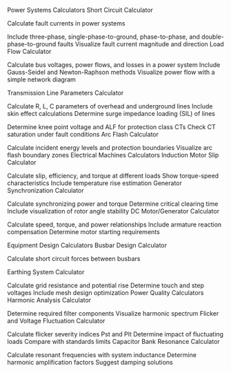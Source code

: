 Power Systems Calculators
Short Circuit Calculator

Calculate fault currents in power systems

Include three-phase, single-phase-to-ground, phase-to-phase, and double-phase-to-ground faults
Visualize fault current magnitude and direction
Load Flow Calculator

Calculate bus voltages, power flows, and losses in a power system
Include Gauss-Seidel and Newton-Raphson methods
Visualize power flow with a simple network diagram

Transmission Line Parameters Calculator

Calculate R, L, C parameters of overhead and underground lines
Include skin effect calculations
Determine surge impedance loading (SIL) of lines

Determine knee point voltage and ALF for protection class CTs
Check CT saturation under fault conditions
Arc Flash Calculator

Calculate incident energy levels and protection boundaries
Visualize arc flash boundary zones
Electrical Machines Calculators
Induction Motor Slip Calculator

Calculate slip, efficiency, and torque at different loads
Show torque-speed characteristics
Include temperature rise estimation
Generator Synchronization Calculator

Calculate synchronizing power and torque
Determine critical clearing time
Include visualization of rotor angle stability
DC Motor/Generator Calculator

Calculate speed, torque, and power relationships
Include armature reaction compensation
Determine motor starting requirements

Equipment Design Calculators
Busbar Design Calculator

Calculate short circuit forces between busbars

Earthing System Calculator

Calculate grid resistance and potential rise
Determine touch and step voltages
Include mesh design optimization
Power Quality Calculators
Harmonic Analysis Calculator

Determine required filter components
Visualize harmonic spectrum
Flicker and Voltage Fluctuation Calculator

Calculate flicker severity indices Pst and Plt
Determine impact of fluctuating loads
Compare with standards limits
Capacitor Bank Resonance Calculator

Calculate resonant frequencies with system inductance
Determine harmonic amplification factors
Suggest damping solutions